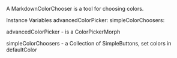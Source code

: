A MarkdownColorChooser is a tool for choosing colors.

Instance Variables
	advancedColorPicker:		<aColorPickerMorph>
	simpleColorChoosers:		<aCollection>

advancedColorPicker
	- is a ColorPickerMorph

simpleColorChoosers
	- a Collection of SimpleButtons, set colors in defaultColor

